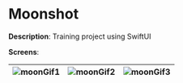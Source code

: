 # Moonshot

**Description**: Training project using SwiftUI

**Screens**:

| ![moonGif1](https://user-images.githubusercontent.com/58105647/233293527-efb7a88b-9eb0-4a09-8025-7076a252f629.gif) | ![moonGif2](https://user-images.githubusercontent.com/58105647/233293575-b98ec04e-adb1-4249-aa94-2a9d7f96ba1d.gif) | ![moonGif3](https://user-images.githubusercontent.com/58105647/233293584-a8ac97c9-5e93-4d5f-b0f1-c048adb81275.gif) |
| ------------- | ------------- | ------------- |
